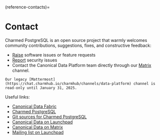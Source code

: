 (reference-contacts)=


# Contact

Charmed PostgreSQL is an open source project that warmly welcomes community contributions, suggestions, fixes, and constructive feedback:

* [Raise](https://github.com/canonical/postgresql-operator/issues/new/choose) software issues or feature requests
* [Report](https://github.com/canonical/postgresql-operator/security/advisories/new) security issues 
* Contact the Canonical Data Platform team directly through our [Matrix](https://matrix.to/#/#charmhub-data-platform:ubuntu.com) channel.

```{note}
Our legacy [Mattermost](https://chat.charmhub.io/charmhub/channels/data-platform) channel is read-only until January 31, 2025.
```


Useful links:

* [Canonical Data Fabric](https://ubuntu.com/data/)
* [Charmed PostgreSQL](https://charmhub.io/postgresql)
* [Git sources for Charmed PostgreSQL](https://github.com/canonical/postgresql-operator)
* [Canonical Data on Launchpad](https://launchpad.net/~data-platform)
* [Canonical Data on Matrix](https://matrix.to/#/#charmhub-data-platform:ubuntu.com) 
* [Mailing list on Launchpad](https://lists.launchpad.net/data-platform/)

